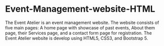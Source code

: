 # Event-Management-website-HTML
The Event Atelier is an event management website. The website consists of five main pages: A home page with showcase of past events, About them page, their Services page, and a contact form page for registration.
The Event Atelier website is develop using HTML5, CSS3, and Bootstrap 5.
